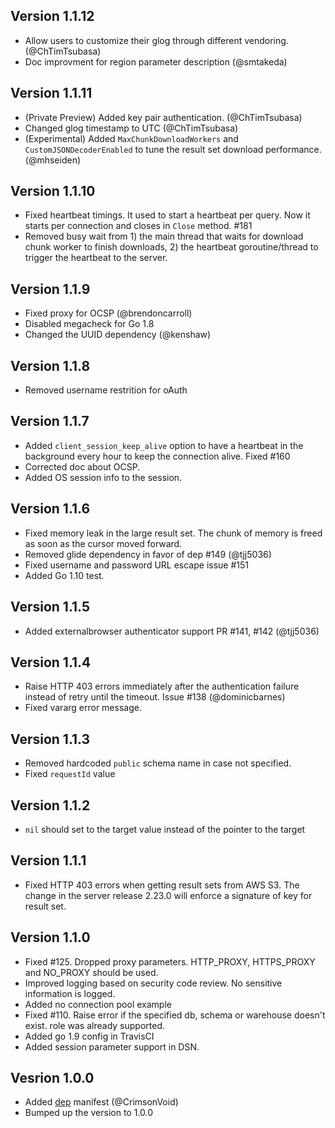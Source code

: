 ## Version 1.1.12
- Allow users to customize their glog through different vendoring. (@ChTimTsubasa)
- Doc improvment for region parameter description (@smtakeda)

## Version 1.1.11

- (Private Preview) Added key pair authentication. (@ChTimTsubasa)
- Changed glog timestamp to UTC (@ChTimTsubasa)
- (Experimental) Added `MaxChunkDownloadWorkers` and `CustomJSONDecoderEnabled` to tune the result set download performance. (@mhseiden)

## Version 1.1.10

- Fixed heartbeat timings. It used to start a heartbeat per query. Now it starts per connection and closes in `Close` method. #181 
- Removed busy wait from 1) the main thread that waits for download chunk worker to finish downloads, 2) the heartbeat goroutine/thread to trigger the heartbeat to the server.

## Version 1.1.9

- Fixed proxy for OCSP (@brendoncarroll)
- Disabled megacheck for Go 1.8
- Changed the UUID dependency (@kenshaw)

## Version 1.1.8

- Removed username restrition for oAuth

## Version 1.1.7

- Added `client_session_keep_alive` option to have a heartbeat in the background every hour to keep the connection alive. Fixed #160
- Corrected doc about OCSP.
- Added OS session info to the session.

## Version 1.1.6

- Fixed memory leak in the large result set. The chunk of memory is freed as soon as the cursor moved forward.
- Removed glide dependency in favor of dep #149 (@tjj5036)
- Fixed username and password URL escape issue #151
- Added Go 1.10 test.

## Version 1.1.5

- Added externalbrowser authenticator support PR #141, #142 (@tjj5036)

## Version 1.1.4

- Raise HTTP 403 errors immediately after the authentication failure instead of retry until the timeout. Issue #138 (@dominicbarnes)
- Fixed vararg error message.

## Version 1.1.3

- Removed hardcoded `public` schema name in case not specified.
- Fixed `requestId` value

## Version 1.1.2

- `nil` should set to the target value instead of the pointer to the target

## Version 1.1.1

- Fixed HTTP 403 errors when getting result sets from AWS S3. The change in the server release 2.23.0 will enforce a signature of key for result set.

## Version 1.1.0

- Fixed #125. Dropped proxy parameters. HTTP_PROXY, HTTPS_PROXY and NO_PROXY should be used.
- Improved logging based on security code review. No sensitive information is logged.
- Added no connection pool example
- Fixed #110. Raise error if the specified db, schema or warehouse doesn't exist. role was already supported.
- Added go 1.9 config in TravisCI
- Added session parameter support in DSN.

## Vesrion 1.0.0

- Added [dep](https://github.com/golang/dep) manifest (@CrimsonVoid)
- Bumped up the version to 1.0.0
